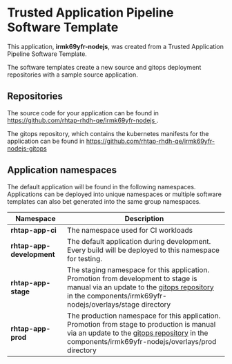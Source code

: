 # Trusted Application Pipeline Software Template

This application, **irmk69yfr-nodejs**, was created from a Trusted Application Pipeline Software Template.

The software templates create a new source and gitops deployment repositories with a sample source application. 

## Repositories

The source code for your application can be found in [https://github.com/rhtap-rhdh-qe/irmk69yfr-nodejs ](https://github.com/rhtap-rhdh-qe/irmk69yfr-nodejs ).
 
The gitops repository, which contains the kubernetes manifests for the application can be found in 
[https://github.com/rhtap-rhdh-qe/irmk69yfr-nodejs-gitops ](https://github.com/rhtap-rhdh-qe/irmk69yfr-nodejs-gitops ) 

## Application namespaces 

The default application will be found in the following namespaces. Applications can be deployed into unique namespaces or multiple software templates can also bet generated into the same group namespaces.  

|  Namespace   |  Description   |  
| -------- | -------- |
| **rhtap-app-ci** | The namespace used for CI workloads |
| **rhtap-app-development** | The default application during development. Every build will be deployed to this namespace for testing. |
| **rhtap-app-stage** | The staging namespace for this application. Promotion from development to stage is manual via an update to the [gitops repository](https://github.com/rhtap-rhdh-qe/irmk69yfr-nodejs-gitops ) in the components/irmk69yfr-nodejs/overlays/stage directory |
| **rhtap-app-prod** | The production namespace for this application. Promotion from stage to production is manual via an update to the [gitops repository](https://github.com/rhtap-rhdh-qe/irmk69yfr-nodejs-gitops ) in the components/irmk69yfr-nodejs/overlays/prod directory |